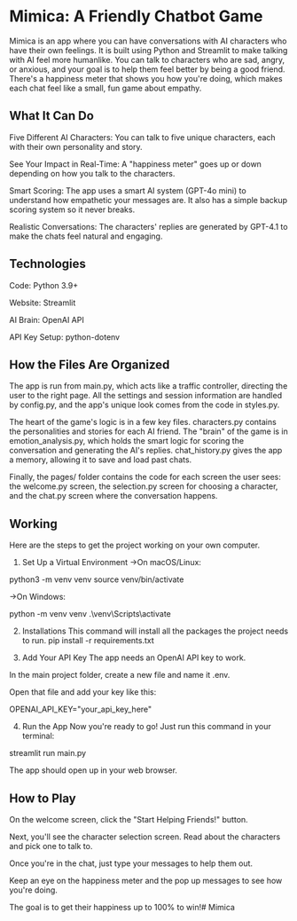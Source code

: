# Mimica: A Friendly Chatbot Game
Mimica is an app where you can have conversations with AI characters who have their own feelings. It is built using Python and Streamlit to make talking with AI feel more humanlike. You can talk to characters who are sad, angry, or anxious, and your goal is to help them feel better by being a good friend. There's a happiness meter that shows you how you're doing, which makes each chat feel like a small, fun game about empathy.

## What It Can Do
Five Different AI Characters: You can talk to five unique characters, each with their own personality and story.

See Your Impact in Real-Time: A "happiness meter" goes up or down depending on how you talk to the characters.

Smart Scoring: The app uses a smart AI system (GPT-4o mini) to understand how empathetic your messages are. It also has a simple backup scoring system so it never breaks.

Realistic Conversations: The characters' replies are generated by GPT-4.1 to make the chats feel natural and engaging.
## Technologies
Code: Python 3.9+

Website: Streamlit

AI Brain: OpenAI API

API Key Setup: python-dotenv

## How the Files Are Organized
The app is run from main.py, which acts like a traffic controller, directing the user to the right page. All the settings and session information are handled by config.py, and the app's unique look comes from the code in styles.py.

The heart of the game's logic is in a few key files. characters.py contains the personalities and stories for each AI friend. The "brain" of the game is in emotion_analysis.py, which holds the smart logic for scoring the conversation and generating the AI's replies. chat_history.py gives the app a memory, allowing it to save and load past chats.

Finally, the pages/ folder contains the code for each screen the user sees: the welcome.py screen, the selection.py screen for choosing a character, and the chat.py screen where the conversation happens.

## Working
Here are the steps to get the project working on your own computer.

1. Set Up a Virtual Environment
->On macOS/Linux:

python3 -m venv venv
source venv/bin/activate

->On Windows:

python -m venv venv
.\venv\Scripts\activate

2. Installations
This command will install all the packages the project needs to run.
pip install -r requirements.txt

3. Add Your API Key
The app needs an OpenAI API key to work.

In the main project folder, create a new file and name it .env.

Open that file and add your key like this:

OPENAI_API_KEY="your_api_key_here"

4. Run the App
Now you're ready to go! Just run this command in your terminal:

streamlit run main.py

The app should open up in your web browser.

## How to Play
On the welcome screen, click the "Start Helping Friends!" button.

Next, you'll see the character selection screen. Read about the characters and pick one to talk to.

Once you're in the chat, just type your messages to help them out.

Keep an eye on the happiness meter and the pop up messages to see how you're doing.

The goal is to get their happiness up to 100% to win!# Mimica
